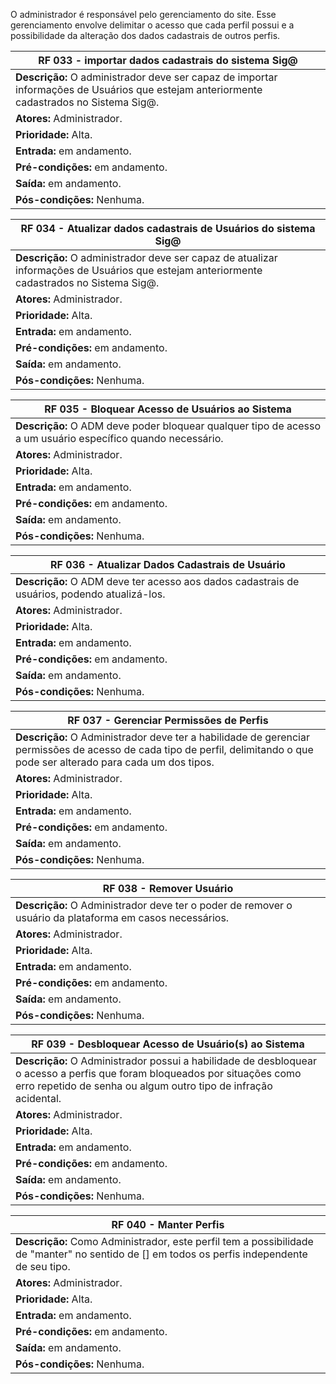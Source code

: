 O administrador é responsável pelo gerenciamento do site. Esse gerenciamento envolve delimitar o acesso que cada perfil possui e a possibilidade da alteração dos dados cadastrais de outros perfis.

| RF 033 - importar dados cadastrais do sistema Sig@                                                                        |
| ------------------------------------------------------------------------------------------------------------------------- |
| **Descrição:** O administrador deve ser capaz de importar informações de Usuários que estejam anteriormente cadastrados no Sistema Sig@.                                                                                                               |
| **Atores:** Administrador.                                                                                                |
| **Prioridade:** Alta.                                                                                                     |
| **Entrada:**  em andamento.                                                                                               |
| **Pré-condições:** em andamento.                                                                                          |
| **Saída:** em andamento.                                                                                                  |
| **Pós-condições:** Nenhuma.                                                                                               |

| RF 034 - Atualizar dados cadastrais de Usuários do sistema Sig@                                                           |
| ------------------------------------------------------------------------------------------------------------------------- |
| **Descrição:** O administrador deve ser capaz de atualizar informações de Usuários que estejam anteriormente cadastrados no Sistema Sig@.                                                                                              |
| **Atores:** Administrador.                                                                                                |
| **Prioridade:** Alta.                                                                                                     |
| **Entrada:**  em andamento.                                                                                               |
| **Pré-condições:** em andamento.                                                                                          |
| **Saída:**  em andamento.                                                                                                 |
| **Pós-condições:** Nenhuma.                                                                                               |

| RF 035 - Bloquear Acesso de Usuários ao Sistema                                                                           |
| ------------------------------------------------------------------------------------------------------------------------- |
| **Descrição:** O ADM deve poder bloquear qualquer tipo de acesso a um usuário específico quando necessário.                                                                                                                 |
| **Atores:** Administrador.                                                                                                |
| **Prioridade:** Alta.                                                                                                     |
| **Entrada:**  em andamento.                                                                                               |
| **Pré-condições:**   em andamento.                                                                                        |
| **Saída:**  em andamento.                                                                                                 |
| **Pós-condições:** Nenhuma.                                                                                               |

| RF 036  -  Atualizar Dados Cadastrais de Usuário                                                                          |
| ------------------------------------------------------------------------------------------------------------------------- |
| **Descrição:** O ADM deve ter acesso aos dados cadastrais de usuários, podendo atualizá-los.                                                                                                               |
| **Atores:** Administrador.                                                                                                |
| **Prioridade:** Alta.                                                                                                     |
| **Entrada:**  em andamento.                                                                                               |
| **Pré-condições:**   em andamento.                                                                                        |
| **Saída:**   em andamento.                                                                                                |
| **Pós-condições:** Nenhuma.                                                                                               |

| RF  037 - Gerenciar Permissões de Perfis                                                                                  |
| ------------------------------------------------------------------------------------------------------------------------- |
| **Descrição:** O Administrador deve ter a habilidade de gerenciar permissões de acesso de cada tipo de perfil, delimitando o que pode ser alterado para cada um dos tipos.                                                                             |
| **Atores:** Administrador.                                                                                                |
| **Prioridade:** Alta.                                                                                                     |
| **Entrada:**    em andamento.                                                                                             |
| **Pré-condições:**   em andamento.                                                                                        |
| **Saída:**   em andamento.                                                                                                |
| **Pós-condições:** Nenhuma.                                                                                               |

| RF 038 - Remover Usuário                                                                                                  |
| ------------------------------------------------------------------------------------------------------------------------- |
| **Descrição:** O Administrador deve ter o poder de remover o usuário da plataforma em casos necessários.                  |
| **Atores:** Administrador.                                                                                                |
| **Prioridade:** Alta.                                                                                                     |
| **Entrada:**    em andamento.                                                                                             |
| **Pré-condições:**  em andamento.                                                                                         |
| **Saída:**   em andamento.                                                                                                |
| **Pós-condições:** Nenhuma.                                                                                               |

| RF 039 - Desbloquear Acesso de Usuário(s) ao Sistema                                                                      |
| ------------------------------------------------------------------------------------------------------------------------- |
| **Descrição:** O Administrador possui a habilidade de desbloquear o acesso a perfis que foram bloqueados por situações como erro repetido de senha ou algum outro tipo de infração acidental.                                                      |
| **Atores:** Administrador.                                                                                                |
| **Prioridade:** Alta.                                                                                                     |
| **Entrada:**   em andamento.                                                                                              |
| **Pré-condições:**    em andamento.                                                                                       |
| **Saída:**       em andamento.                                                                                            |
| **Pós-condições:** Nenhuma.                                                                                               |

| RF 040 - Manter Perfis                                                                                                    |
| ------------------------------------------------------------------------------------------------------------------------- |
| **Descrição:** Como Administrador, este perfil tem a possibilidade de "manter" no sentido de [] em todos os perfis independente de seu tipo.                                                                                                   |
| **Atores:** Administrador.                                                                                                |
| **Prioridade:** Alta.                                                                                                     |
| **Entrada:**      em andamento.                                                                                           |
| **Pré-condições:**  em andamento.                                                                                         |
| **Saída:**  em andamento.                                                                                                 |
| **Pós-condições:** Nenhuma.                                                                                               |
